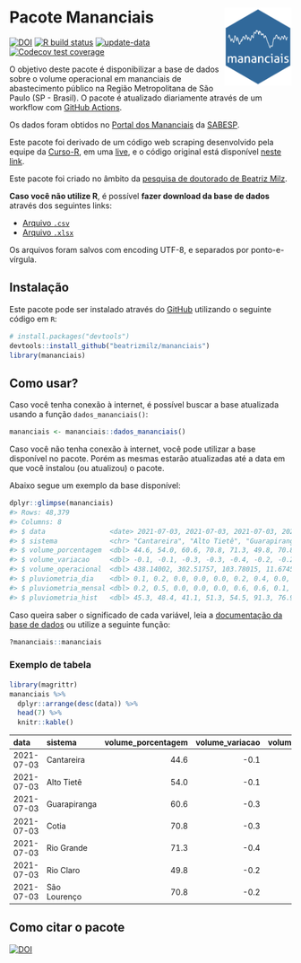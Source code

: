 
<!-- README.md is generated from README.Rmd. Please edit that file -->

# Pacote Mananciais <img src="man/figures/hexlogo.png" align="right" width = "120px"/>

<!-- badges: start -->

[![DOI](https://zenodo.org/badge/DOI/10.5281/zenodo.4733056.svg)](https://doi.org/10.5281/zenodo.4733056)
[![R build
status](https://github.com/beatrizmilz/mananciais/workflows/R-CMD-check/badge.svg)](https://github.com/beatrizmilz/mananciais/actions)
[![update-data](https://github.com/beatrizmilz/mananciais/actions/workflows/2-update_data.yaml/badge.svg)](https://github.com/beatrizmilz/mananciais/actions/workflows/2-update_data.yaml)
[![Codecov test
coverage](https://codecov.io/gh/beatrizmilz/mananciais/branch/master/graph/badge.svg)](https://codecov.io/gh/beatrizmilz/mananciais?branch=master)
<!-- badges: end -->

O objetivo deste pacote é disponibilizar a base de dados sobre o volume
operacional em mananciais de abastecimento público na Região
Metropolitana de São Paulo (SP - Brasil). O pacote é atualizado
diariamente através de um workflow com [GitHub
Actions](https://github.com/beatrizmilz/mananciais/actions).

Os dados foram obtidos no [Portal dos
Mananciais](http://mananciais.sabesp.com.br/Situacao) da
[SABESP](http://site.sabesp.com.br/site/Default.aspx).

Este pacote foi derivado de um código web scraping desenvolvido pela
equipe da [Curso-R](https://www.curso-r.com/), em uma
[live](https://youtu.be/jvZIxrMmOcQ), e o código original está
disponível [neste
link](https://github.com/curso-r/lives/blob/master/drafts/20200730_scraper_sabesp.R).

Este pacote foi criado no âmbito da [pesquisa de doutorado de Beatriz
Milz](https://beatrizmilz.github.io/tese/).

**Caso você não utilize R**, é possível **fazer download da base de
dados** através dos seguintes links:

  - [Arquivo
    `.csv`](https://github.com/beatrizmilz/mananciais/raw/master/inst/extdata/mananciais.csv)
  - [Arquivo
    `.xlsx`](https://github.com/beatrizmilz/mananciais/blob/master/inst/extdata/mananciais.xlsx?raw=true)

Os arquivos foram salvos com encoding UTF-8, e separados por
ponto-e-vírgula.

## Instalação

Este pacote pode ser instalado através do [GitHub](https://github.com/)
utilizando o seguinte código em `R`:

``` r
# install.packages("devtools")
devtools::install_github("beatrizmilz/mananciais")
library(mananciais)
```

## Como usar?

Caso você tenha conexão à internet, é possível buscar a base atualizada
usando a função `dados_mananciais()`:

``` r
mananciais <- mananciais::dados_mananciais() 
```

Caso você não tenha conexão à internet, você pode utilizar a base
disponível no pacote. Porém as mesmas estarão atualizadas até a data em
que você instalou (ou atualizou) o pacote.

Abaixo segue um exemplo da base disponível:

``` r
dplyr::glimpse(mananciais)
#> Rows: 48,379
#> Columns: 8
#> $ data                <date> 2021-07-03, 2021-07-03, 2021-07-03, 2021-07-03, 2…
#> $ sistema             <chr> "Cantareira", "Alto Tietê", "Guarapiranga", "Cotia…
#> $ volume_porcentagem  <dbl> 44.6, 54.0, 60.6, 70.8, 71.3, 49.8, 70.8, 44.7, 54…
#> $ volume_variacao     <dbl> -0.1, -0.1, -0.3, -0.3, -0.4, -0.2, -0.2, -0.2, -0…
#> $ volume_operacional  <dbl> 438.14002, 302.51757, 103.78015, 11.67458, 79.9989…
#> $ pluviometria_dia    <dbl> 0.1, 0.2, 0.0, 0.0, 0.0, 0.2, 0.4, 0.0, 0.1, 0.0, …
#> $ pluviometria_mensal <dbl> 0.2, 0.5, 0.0, 0.0, 0.0, 0.6, 0.6, 0.1, 0.3, 0.0, …
#> $ pluviometria_hist   <dbl> 45.3, 48.4, 41.1, 51.3, 54.5, 91.3, 76.9, 45.3, 48…
```

Caso queira saber o significado de cada variável, leia a [documentação
da base de
dados](https://beatrizmilz.github.io/mananciais/reference/mananciais.html)
ou utilize a seguinte função:

``` r
?mananciais::mananciais
```

### Exemplo de tabela

``` r
library(magrittr)
mananciais %>% 
  dplyr::arrange(desc(data)) %>% 
  head(7) %>%
  knitr::kable()
```

| data       | sistema      | volume\_porcentagem | volume\_variacao | volume\_operacional | pluviometria\_dia | pluviometria\_mensal | pluviometria\_hist |
| :--------- | :----------- | ------------------: | ---------------: | ------------------: | ----------------: | -------------------: | -----------------: |
| 2021-07-03 | Cantareira   |                44.6 |            \-0.1 |           438.14002 |               0.1 |                  0.2 |               45.3 |
| 2021-07-03 | Alto Tietê   |                54.0 |            \-0.1 |           302.51757 |               0.2 |                  0.5 |               48.4 |
| 2021-07-03 | Guarapiranga |                60.6 |            \-0.3 |           103.78015 |               0.0 |                  0.0 |               41.1 |
| 2021-07-03 | Cotia        |                70.8 |            \-0.3 |            11.67458 |               0.0 |                  0.0 |               51.3 |
| 2021-07-03 | Rio Grande   |                71.3 |            \-0.4 |            79.99892 |               0.0 |                  0.0 |               54.5 |
| 2021-07-03 | Rio Claro    |                49.8 |            \-0.2 |             6.80372 |               0.2 |                  0.6 |               91.3 |
| 2021-07-03 | São Lourenço |                70.8 |            \-0.2 |            62.89942 |               0.4 |                  0.6 |               76.9 |

## Como citar o pacote

[![DOI](https://zenodo.org/badge/DOI/10.5281/zenodo.4733056.svg)](https://doi.org/10.5281/zenodo.4733056)
